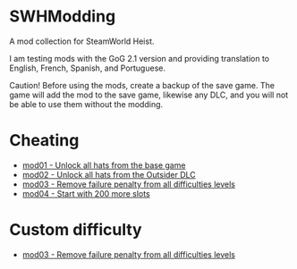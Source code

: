 # SWHModding

A mod collection for SteamWorld Heist.

I am testing mods with the GoG 2.1 version and providing translation to English, French, Spanish, and Portuguese.

Caution! Before using the mods, create a backup of the save game. The game will add the mod to the save game, likewise any DLC, and you will not be able to use them without the modding.

# Cheating

- [mod01 - Unlock all hats from the base game](mod01)
- [mod02 - Unlock all hats from the Outsider DLC](mod02)
- [mod03 - Remove failure penalty from all difficulties levels](mod03)
- [mod04 - Start with 200 more slots](mod04)

# Custom difficulty

- [mod03 - Remove failure penalty from all difficulties levels](mod03)

